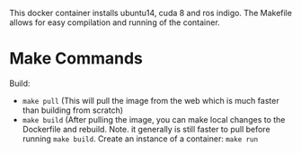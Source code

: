 This docker container installs ubuntu14, cuda 8 and ros indigo. The Makefile allows for easy compilation and running of the container.

# Make Commands
Build: 
* `make pull` (This will pull the image from the web which is much faster than building from scratch)
* `make build` (After pulling the image, you can make local changes to the Dockerfile and rebuild. Note. it generally is still faster to pull before running `make build`.
Create an instance of a container: `make run`

